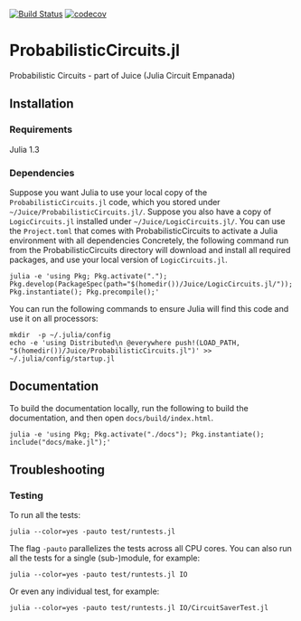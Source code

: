[![Build Status](https://travis-ci.org/Juice-jl/ProbabilisticCircuits.jl.svg?branch=master)](https://travis-ci.org/Juice-jl/ProbabilisticCircuits.jl)
[![codecov](https://codecov.io/gh/Juice-jl/ProbabilisticCircuits.jl/branch/master/graph/badge.svg)](https://codecov.io/gh/Juice-jl/ProbabilisticCircuits.jl)

# ProbabilisticCircuits.jl
Probabilistic Circuits - part of Juice (Julia Circuit Empanada)


## Installation

### Requirements

Julia 1.3

### Dependencies

Suppose you want Julia to use your local copy of the `ProbabilisticCircuits.jl` code, which you stored under `~/Juice/ProbabilisticCircuits.jl/`. Suppose you also have a copy of `LogicCircuits.jl` installed under `~/Juice/LogicCircuits.jl/`.
You can use the `Project.toml` that comes with ProbabilisticCircuits to activate a Julia environment with all dependencies
Concretely, the following command run from the ProbabilisticCircuits directory will download and install all required packages, and use your local version of `LogicCircuits.jl`.

    julia -e 'using Pkg; Pkg.activate("."); Pkg.develop(PackageSpec(path="$(homedir())/Juice/LogicCircuits.jl/")); Pkg.instantiate(); Pkg.precompile();'

You can run the following commands to ensure Julia will find this code and use it on all processors:
    
    mkdir  -p ~/.julia/config
    echo -e 'using Distributed\n @everywhere push!(LOAD_PATH, "$(homedir())/Juice/ProbabilisticCircuits.jl")' >> ~/.julia/config/startup.jl

## Documentation

To build the documentation locally, run the following to build the documentation, and then open `docs/build/index.html`.

    julia -e 'using Pkg; Pkg.activate("./docs"); Pkg.instantiate(); include("docs/make.jl");'

## Troubleshooting

### Testing

To run all the tests:

    julia --color=yes -pauto test/runtests.jl

The flag `-pauto` parallelizes the tests across all CPU cores.
You can also run all the tests for a single (sub-)module, for example:

    julia --color=yes -pauto test/runtests.jl IO

Or even any individual test, for example:

    julia --color=yes -pauto test/runtests.jl IO/CircuitSaverTest.jl
